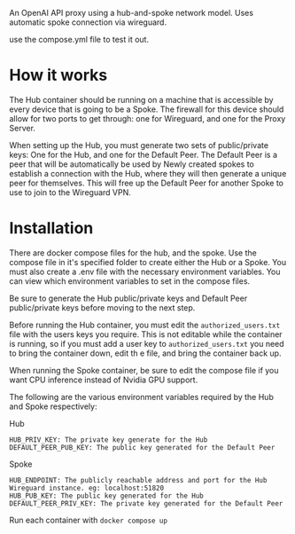 An OpenAI API proxy using a hub-and-spoke network model. Uses automatic spoke connection via wireguard.


use the compose.yml file to test it out.


# How it works
The Hub container should be running on a machine that is accessible by every
device that is going to be a Spoke. The firewall for this device should allow
for two ports to get through: one for Wireguard, and one for the Proxy
Server.

When setting up the Hub, you must generate two sets of public/private keys: One
for the Hub, and one for the Default Peer. The Default Peer is a peer that will
be automatically be used by Newly created spokes to establish a connection with
the Hub, where they will then generate a unique peer for themselves. This will
free up the Default Peer for another Spoke to use to join to the Wireguard VPN.

# Installation
There are docker compose files for the hub, and the spoke. Use the compose file
in it's specified folder to create either the Hub or a Spoke. You must also
create a .env file with the necessary environment variables. You can view which
environment variables to set in the compose files.

Be sure to generate the Hub public/private keys and Default Peer public/private
keys before moving to the next step.

Before running the Hub container, you must edit the `authorized_users.txt` file
with the users keys you require. This is not editable while the container is
running, so if you must add a user key to `authorized_users.txt` you need to
bring the container down, edit th e file, and bring the container back up.

When running the Spoke container, be sure to edit the compose file if you want
CPU inference instead of Nvidia GPU support.

The following are the various environment variables required by the Hub and
Spoke respectively:

Hub
```
HUB_PRIV_KEY: The private key generate for the Hub
DEFAULT_PEER_PUB_KEY: The public key generated for the Default Peer
```
Spoke
```
HUB_ENDPOINT: The publicly reachable address and port for the Hub Wireguard instance. eg: localhost:51820
HUB_PUB_KEY: The public key generated for the Hub
DEFAULT_PEER_PRIV_KEY: The private key generated for the Default Peer
```

Run each container with `docker compose up`
